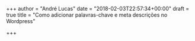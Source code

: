 +++
author = "André Lucas"
date = "2018-02-03T22:57:34+00:00"
draft = true
title = "Como adicionar palavras-chave e meta descrições no Wordpress"

+++
